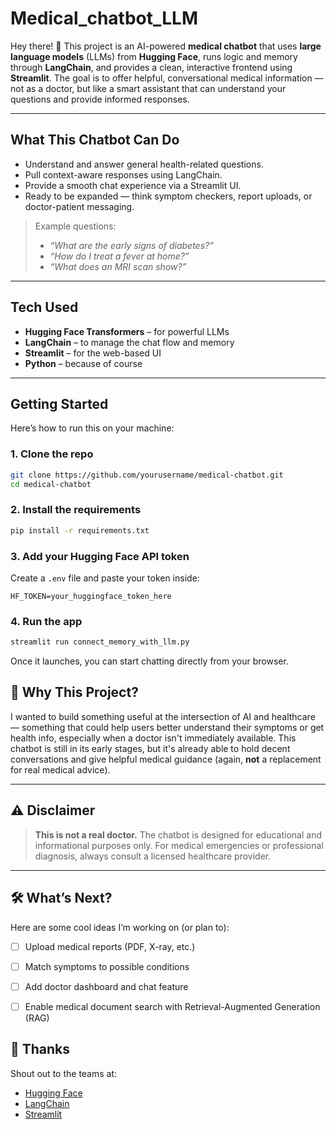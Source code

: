 # Medical_chatbot_LLM
Hey there! 👋
This project is an AI-powered **medical chatbot** that uses **large language models** (LLMs) from **Hugging Face**, runs logic and memory through **LangChain**, and provides a clean, interactive frontend using **Streamlit**. The goal is to offer helpful, conversational medical information — not as a doctor, but like a smart assistant that can understand your questions and provide informed responses.

---

##  What This Chatbot Can Do

*  Understand and answer general health-related questions.
*  Pull context-aware responses using LangChain.
*  Provide a smooth chat experience via a Streamlit UI.
*  Ready to be expanded — think symptom checkers, report uploads, or doctor-patient messaging.

>  Example questions:
>
> * *“What are the early signs of diabetes?”*
> * *“How do I treat a fever at home?”*
> * *“What does an MRI scan show?”*

---

##  Tech Used

* **Hugging Face Transformers** – for powerful LLMs
* **LangChain** – to manage the chat flow and memory
* **Streamlit** – for the web-based UI
* **Python** – because of course

---

## Getting Started

Here’s how to run this on your machine:

### 1. Clone the repo

```bash
git clone https://github.com/yourusername/medical-chatbot.git
cd medical-chatbot
```

### 2. Install the requirements

```bash
pip install -r requirements.txt
```

### 3. Add your Hugging Face API token

Create a `.env` file and paste your token inside:

```env
HF_TOKEN=your_huggingface_token_here
```

### 4. Run the app

```bash
streamlit run connect_memory_with_llm.py
```

Once it launches, you can start chatting directly from your browser.


## 💬 Why This Project?

I wanted to build something useful at the intersection of AI and healthcare — something that could help users better understand their symptoms or get health info, especially when a doctor isn't immediately available. This chatbot is still in its early stages, but it's already able to hold decent conversations and give helpful medical guidance (again, **not** a replacement for real medical advice).

---

## ⚠️ Disclaimer

> **This is not a real doctor.**
> The chatbot is designed for educational and informational purposes only. For medical emergencies or professional diagnosis, always consult a licensed healthcare provider.

---

## 🛠️ What’s Next?

Here are some cool ideas I’m working on (or plan to):

* [ ] Upload medical reports (PDF, X-ray, etc.)
* [ ] Match symptoms to possible conditions
* [ ] Add doctor dashboard and chat feature
* [ ] Enable medical document search with Retrieval-Augmented Generation (RAG)



## 🙏 Thanks

Shout out to the teams at:

* [Hugging Face](https://huggingface.co/)
* [LangChain](https://www.langchain.com/)
* [Streamlit](https://streamlit.io/)



